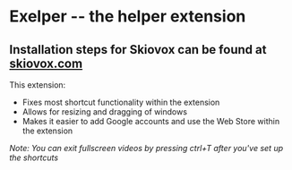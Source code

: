 # Exelper -- the helper extension 
## Installation steps for Skiovox can be found at [skiovox.com](https://www.skiovox.com)
This extension:

- Fixes most shortcut functionality within the extension
- Allows for resizing and dragging of windows
- Makes it easier to add Google accounts and use the Web Store within the extension

*Note: You can exit fullscreen videos by pressing ctrl+T after you've set up the shortcuts*
